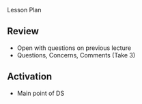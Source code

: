 Lesson Plan 

## Review

* Open with questions on previous lecture
* Questions, Concerns, Comments (Take 3)

## Activation

* Main point of DS 

